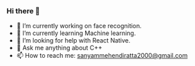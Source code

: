 ### Hi there 👋

- 🔭 I’m currently working on face recognition.
- 🌱 I’m currently learning Machine learning.
- 🤔 I’m looking for help with React Native.
- 💬 Ask me anything about C++
- 📫 How to reach me: sanyammehendiratta2000@gmail.com

